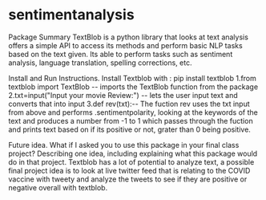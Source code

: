 # sentimentanalysis
Package Summary
TextBlob is a python library that looks at text analysis offers a simple API to access its methods and perform basic NLP tasks based on the text given. Its able to perform tasks such as sentiment analysis, language translation, spelling corrections, etc.

Install and Run Instructions.
Install Textblob with : pip install textblob 
1.from textblob import TextBlob -- imports the TextBlob function from the package
2.txt=input("Input your movie Review:") -- lets the user input text and converts that into input
3.def rev(txt):-- The fuction rev uses the txt input from above and performs .sentimentpolarity, looking at the keywords of the text and produces a number from -1 to 1 which passes through the fuction and prints text based on if its positive or not, grater than 0 being positive.  

Future idea. What if I asked you to use this package in your final class project? Describing one idea, including explaining what this package would do in that project.
Textblob has a lot of potential to analyze text, a possible final project idea is to look at live twitter feed that is relating to the COVID vaccine with tweety and analyze the tweets to see if they are positive or negative overall with textblob. 
